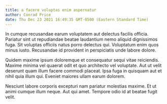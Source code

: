 ```yaml
---
title: a facere voluptas enim aspernatur
author: Conrad Price
date: Thu Dec 23 2021 16:49:35 GMT-0500 (Eastern Standard Time)
---
```

In cumque recusandae earum voluptatem aut delectus facilis officia. Pariatur sint ut repudiandae beatae laudantium nemo aliquid dignissimos fuga. Sit voluptas officiis natus porro delectus qui. Voluptatum enim quos minus iusto. Recusandae id provident in perspiciatis unde labore dolore.

 Quidem maxime ipsum doloremque et consequatur sequi vitae reiciendis. Maxime minima vel quaerat odit et quo architecto vel voluptate. Aut ut velit deserunt quam illum facere commodi placeat. Ipsa fuga in quisquam aut et nihil quia illum qui. Eveniet maiores ullam earum dolorem.

 Nesciunt labore corporis excepturi nam pariatur molestias maxime. Et ut animi cumque illum neque. Aut qui amet. Tempore odio id at beatae fugit velit.